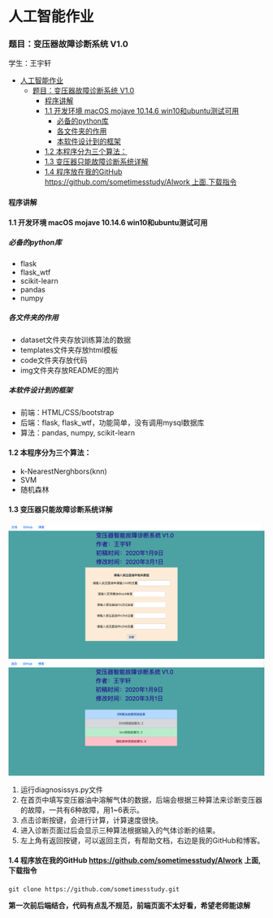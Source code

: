 # 人工智能作业

### 题目：变压器故障诊断系统 V1.0

学生：王宇轩
- [人工智能作业](#------)
    + [题目：变压器故障诊断系统 V1.0](#-------------v10)
      - [程序讲解](#----)
      - [1.1 开发环境 macOS mojave 10.14.6    win10和ubuntu测试可用](#11------macos-mojave-10146----win10-ubuntu----)
        * [必备的python库](#---python-)
        * [各文件夹的作用](#-------)
        * [本软件设计到的框架](#---------)
      - [1.2 本程序分为三个算法：](#12-----------)
      - [1.3 变压器只能故障诊断系统详解](#13--------------)
      - [1.4 程序放在我的GitHub https://github.com/sometimesstudy/AIwork  上面,下载指令](#14-------github-https---githubcom-sometimesstudy-aiwork---------)

#### 程序讲解

#### 1.1 开发环境 macOS mojave 10.14.6    win10和ubuntu测试可用
##### 必备的python库
+ flask
+ flask_wtf
+ scikit-learn
+ pandas
+ numpy
##### 各文件夹的作用
+ dataset文件夹存放训练算法的数据
+ templates文件夹存放html模板
+ code文件夹存放代码
+ img文件夹存放README的图片
##### 本软件设计到的框架
+ 前端：HTML/CSS/bootstrap
+ 后端：flask, flask_wtf，功能简单，没有调用mysql数据库
+ 算法：pandas, numpy, scikit-learn

#### 1.2 本程序分为三个算法：

+ k-NearestNerghbors(knn)
+ SVM
+ 随机森林

#### 1.3 变压器只能故障诊断系统详解
![首页](https://github.com/sometimesstudy/AIwork/blob/master/img/%E9%A6%96%E9%A1%B5.png)
![计算](https://github.com/sometimesstudy/AIwork/blob/master/img/%E8%AE%A1%E7%AE%97.png)
1. 运行diagnosissys.py文件
2. 在首页中填写变压器油中溶解气体的数据，后端会根据三种算法来诊断变压器的故障，一共有6种故障，用1~6表示。
3. 点击诊断按键，会进行计算，计算速度很快。
4. 进入诊断页面过后会显示三种算法根据输入的气体诊断的结果。
5. 左上角有返回按键，可以返回主页，有帮助文档，右边是我的GitHub和博客。

#### 1.4 程序放在我的GitHub https://github.com/sometimesstudy/AIwork  上面,下载指令

````shell
git clone https://github.com/sometimesstudy.git
````
**第一次前后端结合，代码有点乱不规范，前端页面不太好看，希望老师能谅解**


